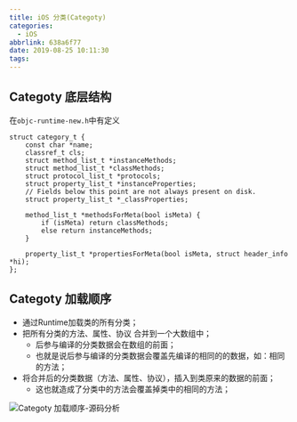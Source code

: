 ```yaml
---
title: iOS 分类(Categoty)
categories:
  - iOS
abbrlink: 638a6f77
date: 2019-08-25 10:11:30
tags:
---
```


## Categoty 底层结构

在`objc-runtime-new.h`中有定义
```objc
struct category_t {
    const char *name;
    classref_t cls;
    struct method_list_t *instanceMethods;
    struct method_list_t *classMethods;
    struct protocol_list_t *protocols;
    struct property_list_t *instanceProperties;
    // Fields below this point are not always present on disk.
    struct property_list_t *_classProperties;

    method_list_t *methodsForMeta(bool isMeta) {
        if (isMeta) return classMethods;
        else return instanceMethods;
    }

    property_list_t *propertiesForMeta(bool isMeta, struct header_info *hi);
};
```
<!-- more -->

## Categoty 加载顺序

- 通过Runtime加载类的所有分类；
- 把所有分类的方法、属性、协议 合并到一个大数组中；
    - 后参与编译的分类数据会在数组的前面；
    - 也就是说后参与编译的分类数据会覆盖先编译的相同的的数据，如：相同的方法；
- 将合并后的分类数据（方法、属性、协议），插入到类原来的数据的前面；
    - 这也就造成了分类中的方法会覆盖掉类中的相同的方法；

![Categoty 加载顺序-源码分析](https://upload-images.jianshu.io/upload_images/590107-cec967d140f1dedb.png?imageMogr2/auto-orient/strip%7CimageView2/2/w/1240)
